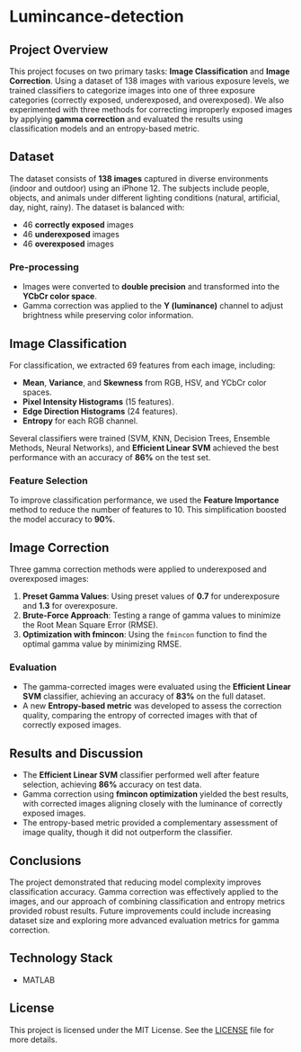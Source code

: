 # Lumincance-detection

## Project Overview
This project focuses on two primary tasks: **Image Classification** and **Image Correction**. Using a dataset of 138 images with various exposure levels, we trained classifiers to categorize images into one of three exposure categories (correctly exposed, underexposed, and overexposed). We also experimented with three methods for correcting improperly exposed images by applying **gamma correction** and evaluated the results using classification models and an entropy-based metric.

## Dataset
The dataset consists of **138 images** captured in diverse environments (indoor and outdoor) using an iPhone 12. The subjects include people, objects, and animals under different lighting conditions (natural, artificial, day, night, rainy). The dataset is balanced with:
- 46 **correctly exposed** images
- 46 **underexposed** images
- 46 **overexposed** images

### Pre-processing
- Images were converted to **double precision** and transformed into the **YCbCr color space**.
- Gamma correction was applied to the **Y (luminance)** channel to adjust brightness while preserving color information.

## Image Classification
For classification, we extracted 69 features from each image, including:
- **Mean**, **Variance**, and **Skewness** from RGB, HSV, and YCbCr color spaces.
- **Pixel Intensity Histograms** (15 features).
- **Edge Direction Histograms** (24 features).
- **Entropy** for each RGB channel.

Several classifiers were trained (SVM, KNN, Decision Trees, Ensemble Methods, Neural Networks), and **Efficient Linear SVM** achieved the best performance with an accuracy of **86%** on the test set.

### Feature Selection
To improve classification performance, we used the **Feature Importance** method to reduce the number of features to 10. This simplification boosted the model accuracy to **90%**.

## Image Correction
Three gamma correction methods were applied to underexposed and overexposed images:
1. **Preset Gamma Values**: Using preset values of **0.7** for underexposure and **1.3** for overexposure.
2. **Brute-Force Approach**: Testing a range of gamma values to minimize the Root Mean Square Error (RMSE).
3. **Optimization with fmincon**: Using the `fmincon` function to find the optimal gamma value by minimizing RMSE.

### Evaluation
- The gamma-corrected images were evaluated using the **Efficient Linear SVM** classifier, achieving an accuracy of **83%** on the full dataset.
- A new **Entropy-based metric** was developed to assess the correction quality, comparing the entropy of corrected images with that of correctly exposed images.

## Results and Discussion
- The **Efficient Linear SVM** classifier performed well after feature selection, achieving **86%** accuracy on test data.
- Gamma correction using **fmincon optimization** yielded the best results, with corrected images aligning closely with the luminance of correctly exposed images.
- The entropy-based metric provided a complementary assessment of image quality, though it did not outperform the classifier.

## Conclusions
The project demonstrated that reducing model complexity improves classification accuracy. Gamma correction was effectively applied to the images, and our approach of combining classification and entropy metrics provided robust results. Future improvements could include increasing dataset size and exploring more advanced evaluation metrics for gamma correction.

## Technology Stack
- MATLAB 


## License
This project is licensed under the MIT License. See the [LICENSE](LICENSE) file for more details.
